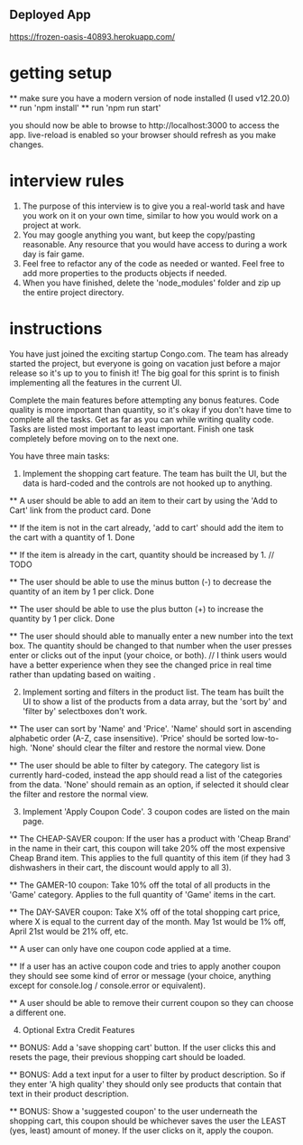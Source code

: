 ## Deployed App 
https://frozen-oasis-40893.herokuapp.com/
# getting setup

** make sure you have a modern version of node installed (I used v12.20.0)
** run 'npm install'
\*\* run 'npm run start'

you should now be able to browse to http://localhost:3000 to access the app. live-reload is enabled so your browser should refresh as you make changes.

# interview rules

1. The purpose of this interview is to give you a real-world task and have you work on it on your own time, similar to how you would work on a project at work.
2. You may google anything you want, but keep the copy/pasting reasonable. Any resource that you would have access to during a work day is fair game.
3. Feel free to refactor any of the code as needed or wanted. Feel free to add more properties to the products objects if needed.
4. When you have finished, delete the 'node_modules' folder and zip up the entire project directory.

# instructions

You have just joined the exciting startup Congo.com. The team has already started the project, but everyone is going on vacation just before a major release so it's up to you to finish it! The big goal for this sprint is to finish implementing all the features in the current UI.

Complete the main features before attempting any bonus features. Code quality is more important than quantity, so it's okay if you don't have time to complete all the tasks. Get as far as you can while writing quality code. Tasks are listed most important to least important. Finish one task completely before moving on to the next one.

You have three main tasks:

1. Implement the shopping cart feature. The team has built the UI, but the data is hard-coded and the controls are not hooked up to anything.

\*\* A user should be able to add an item to their cart by using the 'Add to Cart' link from the product card. Done

\*\* If the item is not in the cart already, 'add to cart' should add the item to the cart with a quantity of 1. Done

\*\* If the item is already in the cart, quantity should be increased by 1. // TODO

\*\* The user should be able to use the minus button (-) to decrease the quantity of an item by 1 per click. Done

\*\* The user should be able to use the plus button (+) to increase the quantity by 1 per click. Done

\*\* The user should should able to manually enter a new number into the text box. The quantity should be changed to that number when the user presses enter or clicks out of the input (your choice, or both). // I think users would have a better experience when they see the changed price in real time rather than updating based on waiting .

2. Implement sorting and filters in the product list. The team has built the UI to show a list of the products from a data array, but the 'sort by' and 'filter by' selectboxes don't work.

\*\* The user can sort by 'Name' and 'Price'. 'Name' should sort in ascending alphabetic order (A-Z, case insensitive). 'Price' should be sorted low-to-high. 'None' should clear the filter and restore the normal view. Done

\*\* The user should be able to filter by category. The category list is currently hard-coded, instead the app should read a list of the categories from the data. 'None' should remain as an option, if selected it should clear the filter and restore the normal view.

3. Implement 'Apply Coupon Code'. 3 coupon codes are listed on the main page.

\*\* The CHEAP-SAVER coupon: If the user has a product with 'Cheap Brand' in the name in their cart, this coupon will take 20% off the most expensive Cheap Brand item. This applies to the full quantity of this item (if they had 3 dishwashers in their cart, the discount would apply to all 3).

\*\* The GAMER-10 coupon: Take 10% off the total of all products in the 'Game' category. Applies to the full quantity of 'Game' items in the cart.

\*\* The DAY-SAVER coupon: Take X% off of the total shopping cart price, where X is equal to the current day of the month. May 1st would be 1% off, April 21st would be 21% off, etc.

\*\* A user can only have one coupon code applied at a time.

\*\* If a user has an active coupon code and tries to apply another coupon they should see some kind of error or message (your choice, anything except for console.log / console.error or equivalent).

\*\* A user should be able to remove their current coupon so they can choose a different one.

4. Optional Extra Credit Features

\*\* BONUS: Add a 'save shopping cart' button. If the user clicks this and resets the page, their previous shopping cart should be loaded.

\*\* BONUS: Add a text input for a user to filter by product description. So if they enter 'A high quality' they should only see products that contain that text in their product description.

\*\* BONUS: Show a 'suggested coupon' to the user underneath the shopping cart, this coupon should be whichever saves the user the LEAST (yes, least) amount of money. If the user clicks on it, apply the coupon.
